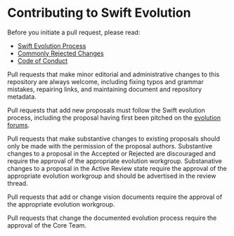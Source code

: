 # Contributing to Swift Evolution

Before you initiate a pull request, please read:

* [Swift Evolution Process](process.md)
* [Commonly Rejected Changes](commonly_proposed.md)
* [Code of Conduct](https://www.swift.org/code-of-conduct/)

Pull requests that make minor editorial and administrative changes to this repository are always welcome, including fixing typos and grammar mistakes, repairing links, and maintaining document and repository metadata.

Pull requests that add new proposals must follow the Swift evolution process, including the proposal having first been pitched on the [evolution forums](https://forums.swift.org/c/evolution/pitches/5).

Pull requests that make substantive changes to existing proposals should only be made with the permission of the proposal authors.  Substantive changes to a proposal in the Accepted or Rejected are discouraged and require the approval of the appropriate evolution workgroup.  Substanative changes to a proposal in the Active Review state require the approval of the appropriate evolution workgroup and should be advertised in the review thread.

Pull requests that add or change vision documents require the approval of the appropriate evolution workgroup.

Pull requests that change the documented evolution process require the approval of the Core Team.
